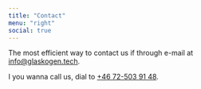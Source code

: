 ```yaml
---
title: "Contact"
menu: "right"
social: true
---
```


The most efficient way to contact us if through e-mail at [info@glaskogen.tech](mailto:info@glaskogen.tech).

I you wanna call us, dial to [+46 72-503 91 48](tel:0046725039148).
